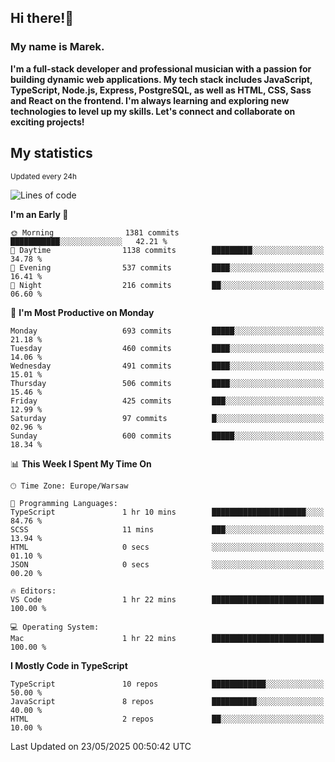 ## Hi there!👋 ##
### My name is Marek. ###

**I'm a full-stack developer and professional musician with a passion for building dynamic web applications. My tech stack includes JavaScript, TypeScript, Node.js, Express, PostgreSQL, as well as HTML, CSS, Sass and React on the frontend. I'm always learning and exploring new technologies to level up my skills. Let's connect and collaborate on exciting projects!**

## My statistics ##
<sub>Updated every 24h</sub>
<!--START_SECTION:waka-->
![Lines of code](https://img.shields.io/badge/From%20Hello%20World%20I%27ve%20Written-256.8%20thousand%20lines%20of%20code-blue)

**I'm an Early 🐤** 

```text
🌞 Morning                1381 commits        ███████████░░░░░░░░░░░░░░   42.21 % 
🌆 Daytime                1138 commits        █████████░░░░░░░░░░░░░░░░   34.78 % 
🌃 Evening                537 commits         ████░░░░░░░░░░░░░░░░░░░░░   16.41 % 
🌙 Night                  216 commits         ██░░░░░░░░░░░░░░░░░░░░░░░   06.60 % 
```
📅 **I'm Most Productive on Monday** 

```text
Monday                   693 commits         █████░░░░░░░░░░░░░░░░░░░░   21.18 % 
Tuesday                  460 commits         ████░░░░░░░░░░░░░░░░░░░░░   14.06 % 
Wednesday                491 commits         ████░░░░░░░░░░░░░░░░░░░░░   15.01 % 
Thursday                 506 commits         ████░░░░░░░░░░░░░░░░░░░░░   15.46 % 
Friday                   425 commits         ███░░░░░░░░░░░░░░░░░░░░░░   12.99 % 
Saturday                 97 commits          █░░░░░░░░░░░░░░░░░░░░░░░░   02.96 % 
Sunday                   600 commits         █████░░░░░░░░░░░░░░░░░░░░   18.34 % 
```


📊 **This Week I Spent My Time On** 

```text
🕑︎ Time Zone: Europe/Warsaw

💬 Programming Languages: 
TypeScript               1 hr 10 mins        █████████████████████░░░░   84.76 % 
SCSS                     11 mins             ███░░░░░░░░░░░░░░░░░░░░░░   13.94 % 
HTML                     0 secs              ░░░░░░░░░░░░░░░░░░░░░░░░░   01.10 % 
JSON                     0 secs              ░░░░░░░░░░░░░░░░░░░░░░░░░   00.20 % 

🔥 Editors: 
VS Code                  1 hr 22 mins        █████████████████████████   100.00 % 

💻 Operating System: 
Mac                      1 hr 22 mins        █████████████████████████   100.00 % 
```

**I Mostly Code in TypeScript** 

```text
TypeScript               10 repos            ████████████░░░░░░░░░░░░░   50.00 % 
JavaScript               8 repos             ██████████░░░░░░░░░░░░░░░   40.00 % 
HTML                     2 repos             ██░░░░░░░░░░░░░░░░░░░░░░░   10.00 % 
```




 Last Updated on 23/05/2025 00:50:42 UTC
<!--END_SECTION:waka-->

<!--
**MarekSax/MarekSax** is a ✨ _special_ ✨ repository because its `README.md` (this file) appears on your GitHub profile.

Here are some ideas to get you started:

- 🔭 I’m currently working on ...
- 🌱 I’m currently learning ...
- 👯 I’m looking to collaborate on ...
- 🤔 I’m looking for help with ...
- 💬 Ask me about ...
- 📫 How to reach me: ...
- 😄 Pronouns: ...
- ⚡ Fun fact: ...
-->
